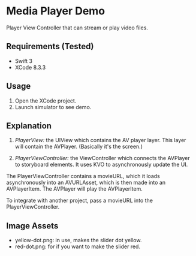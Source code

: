 Media Player Demo
===============================================
Player View Controller that can stream or play video files.

Requirements (Tested)
-----------------------------------------------
* Swift 3
* XCode 8.3.3

Usage
-----------------------------------------------
1. Open the XCode project.
2. Launch simulator to see demo.

Explanation
-----------------------------------------------
1. *PlayerView:* the UIView which contains the AV player layer. This layer will contain the AVPlayer. (Basically it's the screen.)

2. *PlayerViewController:* the ViewController which connects the AVPlayer to storyboard elements. It uses KVO to asynchronously update the UI.  

The PlayerViewController contains a movieURL, which it loads asynchronously into an AVURLAsset, which is then made into an AVPlayerItem. The AVPlayer will play the AVPlayerItem.  

To integrate with another project, pass a movieURL into the PlayerViewController.

Image Assets
-----------------------------------------------
* yellow-dot.png: in use, makes the slider dot yellow.
* red-dot.png: for if you want to make the slider red.

